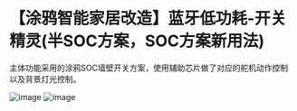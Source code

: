 # 【涂鸦智能家居改造】蓝牙低功耗-开关精灵(半SOC方案，SOC方案新用法)

主体功能采用的涂鸦SOC墙壁开关方案，使用辅助芯片做了对应的舵机动作控制以及背景灯光控制。

![image](https://user-images.githubusercontent.com/94752005/142761159-f3372059-d4b2-46fd-9fe2-9db19ba52568.png)
![image](https://user-images.githubusercontent.com/94752005/142761177-b849b346-5036-41e6-82fd-024900bebb52.png)
